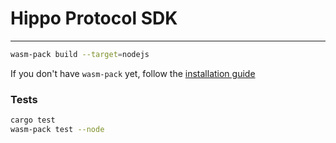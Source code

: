 # Hippo Protocol SDK

---

```bash
wasm-pack build --target=nodejs
```

If you don't have `wasm-pack` yet, follow the [installation guide](https://rustwasm.github.io/wasm-pack/installer/)

### Tests

```bash
cargo test
wasm-pack test --node
```
